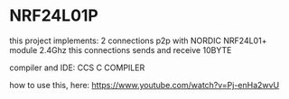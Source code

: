 # NRF24L01P

this project implements:
2 connections p2p with NORDIC NRF24L01+ module 2.4Ghz
this connections sends and receive 10BYTE

compiler and IDE:
CCS C COMPILER

how to use this, here:
https://www.youtube.com/watch?v=Pj-enHa2wvU
